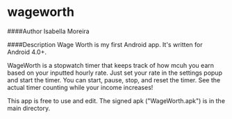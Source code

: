 wageworth
=========

####Author
Isabella Moreira

####Description
Wage Worth is my first Android app. It's written for Android 4.0+.

WageWorth is a stopwatch timer that keeps track of how mcuh you earn based on your inputted hourly rate. 
Just set your rate in the settings popup and start the timer. You can start, pause, stop, and reset the timer. See the actual timer counting while your income increases!

This app is free to use and edit. The signed apk ("WageWorth.apk") is in the main directory.
